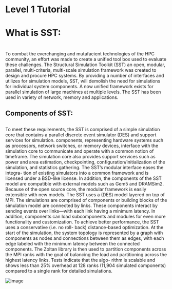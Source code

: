 # Level 1 Tutorial
# What is SST: <h1>
  To combat the everchanging and mutafacient technologies of the HPC community, an effort was made to create a unified tool box used to evaluate these challenges. The Structural Simulation Toolkit (SST) an open, modular, parallel, multi-criteria, multi-scale simulation framework  was created to design and procure HPC systems. By providing a number of interfaces and utilizes for simulation models, SST, will demolish the need for simulations for individual system components. A now unified framework exists for parallel simulation of large machines at multiple levels. The SST has been used in variety of network, memory and applications.
## Components of SST: <h2> 
  To meet these requirements, the SST is comprised of a simple simulation core that contains a parallel discrete event simulator (DES) and support services for simulation. components, representing hardware systems such as processors, network switches, or memory devices, interface with the simulation core to communicate and operate with a common notion of timeframe. The simulation core also provides support services such as power and area estimation, checkpointing, configuration/initialization of the simulation, and statistics gathering. The SST’s modular interface eases the integra- tion of existing simulators into a common framework and is licensed under a BSD-like license. In addition, the components of the SST model are compatible with external models such as Gem5 and DRAMSim2. Because of the open source core, the modular framework is easily extensible with new models. 
The SST uses a (DES) model layered on top of MPI.  The simulations are comprised of components or building blocks of the simulation model are connected by links. These components interact by sending events over links—with each link having a minimum latency. In addition, components can load subcomponents and modules for even more functionality and customization. To achieve better performance, the SST uses a conservative (i.e. no roll- back) distance-based optimization. At the start of the simulation, the system topology is represented by a graph with components as nodes and connections between them as edges, with each edge labeled with the minimum latency between the connected components. The Zoltan library is then used to partition components across the MPI ranks with the goal of balancing the load and partitioning across the highest latency links. Tests indicate that the algo- rithm is scalable and shows less than 25% overhead at 128 ranks (11,904 simulated components) compared to a single rank for detailed simulations. 

![image](https://user-images.githubusercontent.com/74792926/121704586-e5454680-caa1-11eb-8c1f-b33daad81498.png)
